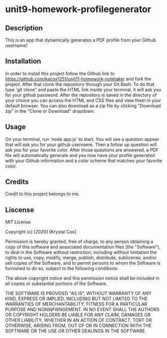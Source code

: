 # unit9-homework-profilegenerator

## Description

This is an app that dynamically generates a PDF profile from your Github username!


## Installation

In order to install this project follow the Github link to https://github.com/kacox1251/unit11-homework-notetaker and fork the project. After that clone the repository through your Git Bash. To do that type 'git clone" and paste the HTML link inside your terminal, it will ask you for your github password. After the repository is saved in the directory of your choice you can access the HTML and CSS files and view them in your default browser.
You can also download as a zip file by clicking "Download zip" in the "Clone or Download" dropdown.


## Usage

On your terminal, run 'node app.js' to start. You will see a question appear that will ask you for your github username. Then a follow up question will ask you for your favorite color. After those questions are answered, a PDF file will automatically generate and you now have your profile generated with your Github information and a color scheme that matches your favorite color.


## Credits

Credit to this project belongs to me.


## Liscense

MIT License

Copyright (c) [2020] [Krystal Cox]

Permission is hereby granted, free of charge, to any person obtaining a copy
of this software and associated documentation files (the "Software"), to deal
in the Software without restriction, including without limitation the rights
to use, copy, modify, merge, publish, distribute, sublicense, and/or sell
copies of the Software, and to permit persons to whom the Software is
furnished to do so, subject to the following conditions:

The above copyright notice and this permission notice shall be included in all
copies or substantial portions of the Software.

THE SOFTWARE IS PROVIDED "AS IS", WITHOUT WARRANTY OF ANY KIND, EXPRESS OR
IMPLIED, INCLUDING BUT NOT LIMITED TO THE WARRANTIES OF MERCHANTABILITY,
FITNESS FOR A PARTICULAR PURPOSE AND NONINFRINGEMENT. IN NO EVENT SHALL THE
AUTHORS OR COPYRIGHT HOLDERS BE LIABLE FOR ANY CLAIM, DAMAGES OR OTHER
LIABILITY, WHETHER IN AN ACTION OF CONTRACT, TORT OR OTHERWISE, ARISING FROM,
OUT OF OR IN CONNECTION WITH THE SOFTWARE OR THE USE OR OTHER DEALINGS IN THE
SOFTWARE.